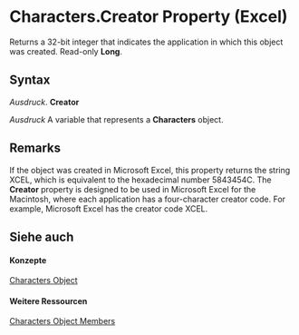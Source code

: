 
# Characters.Creator Property (Excel)

Returns a 32-bit integer that indicates the application in which this object was created. Read-only  **Long**.


## Syntax

 _Ausdruck_. **Creator**

 _Ausdruck_ A variable that represents a **Characters** object.


## Remarks

If the object was created in Microsoft Excel, this property returns the string XCEL, which is equivalent to the hexadecimal number 5843454C. The  **Creator** property is designed to be used in Microsoft Excel for the Macintosh, where each application has a four-character creator code. For example, Microsoft Excel has the creator code XCEL.


## Siehe auch


#### Konzepte


[Characters Object](128c9ee4-8ba3-6d22-ad0f-9f20be1e24af.md)
#### Weitere Ressourcen


[Characters Object Members](http://msdn.microsoft.com/library/5172cea2-c939-9bbe-d751-304d4aafd9cf%28Office.15%29.aspx)